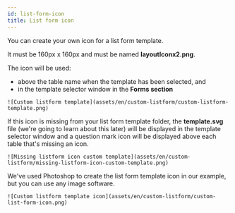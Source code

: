 ```yaml
---
id: list-form-icon
title: List form icon
---
```


You can create your own icon for a list form template.

It must be 160px x 160px and must be named **layoutIconx2.png**.

The icon will be used:

* above the table name when the template has been selected, and
* in the template selector window in the **Forms section**

`![Custom listform template](assets/en/custom-listform/custom-listform-template.png)`

If this icon is missing from your list form template folder, the **template.svg** file (we're going to learn about this later) will be displayed in the template selector window and a question mark icon will be displayed above each table that's missing an icon.

`![Missing listform icon custom template](assets/en/custom-listform/missing-listform-icon-custom-template.png)`

We've used Photoshop to create the list form template icon in our example, but you can use any image software.

`![Custom listform template icon](assets/en/custom-listform/custom-list-form-icon.png)`
